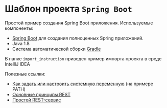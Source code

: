 # Шаблон проекта `Spring Boot`

Простой пример создания Spring Boot приложения.
Используемые компоненты:

- [Spring Boot][springboot] для создания полноценных Spring приложений.
- Java 1.8
- Cистема автоматической сборки [Gradle][gradle]

[springboot]: http://spring-projects.ru/projects/spring-boot/
[gradle]: https://gradle.org/getting-started-gradle-java/#toggle-id-1
[pathconf]: https://www.java.com/ru/download/help/path.xml
[whatisrest]: https://spring.io/understanding/REST
[restservice]: https://spring.io/guides/gs/rest-service/

В папке `import_instruction` приведен пример импорта проекта в среде IntelliJ IDEA

Полезные ссылки:
- [Как задать или настроить системную переменную][pathconf] (на примере PATH)
- [Основные принципы REST][whatisrest]
- [Простой REST-сервис][restservice]
